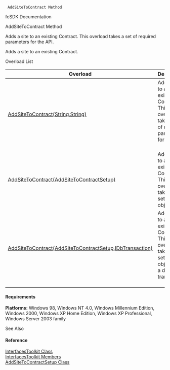 ﻿     AddSiteToContract Method                                                   

fcSDK Documentation

AddSiteToContract Method

Adds a site to an existing Contract. This overload takes a set of required parameters for the API.

Adds a site to an existing Contract.

Overload List

| Overload | Description |
| --- | --- |
| [AddSiteToContract(String,String)](FChoice.Toolkits.Clarify~FChoice.Toolkits.Clarify.Interfaces.InterfacesToolkit~AddSiteToContract(String,String).md) | Adds a site to an existing Contract. This overload takes a set of required parameters for the API.   |
| [AddSiteToContract(AddSiteToContractSetup)](FChoice.Toolkits.Clarify~FChoice.Toolkits.Clarify.Interfaces.InterfacesToolkit~AddSiteToContract(AddSiteToContractSetup).md) | Adds a site to an existing Contract. This overload takes a setup object.   |
| [AddSiteToContract(AddSiteToContractSetup,IDbTransaction)](FChoice.Toolkits.Clarify~FChoice.Toolkits.Clarify.Interfaces.InterfacesToolkit~AddSiteToContract(AddSiteToContractSetup,IDbTransaction).md) | Adds a site to an existing Contract. This overload takes a setup object and a database transaction.   |

#### Requirements

**Platforms:** Windows 98, Windows NT 4.0, Windows Millennium Edition, Windows 2000, Windows XP Home Edition, Windows XP Professional, Windows Server 2003 family

See Also

#### Reference

[InterfacesToolkit Class](FChoice.Toolkits.Clarify~FChoice.Toolkits.Clarify.Interfaces.InterfacesToolkit.md)  
[InterfacesToolkit Members](FChoice.Toolkits.Clarify~FChoice.Toolkits.Clarify.Interfaces.InterfacesToolkit_members.md)  
[AddSiteToContractSetup Class](FChoice.Toolkits.Clarify~FChoice.Toolkits.Clarify.Interfaces.AddSiteToContractSetup.md)